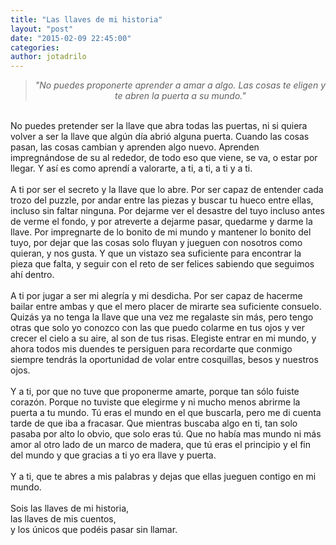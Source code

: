 ```yaml
---
title: "Las llaves de mi historia"
layout: "post"
date: "2015-02-09 22:45:00"
categories: 
author: jotadrilo
---
```


<div class="css-full-post-content js-full-post-content">
<blockquote class="tr_bq" style="text-align: center;"><i>"No puedes proponerte aprender a amar a algo. Las cosas te eligen y te abren la puerta a su mundo."</i></blockquote><br />No puedes pretender ser la llave que abra todas las puertas, ni si quiera volver a ser la llave que algún día abrió alguna puerta. Cuando las cosas pasan, las cosas cambian y aprenden algo nuevo. Aprenden impregnándose de su al rededor, de todo eso que viene, se va, o estar por llegar. Y así es como aprendí a valorarte, a ti, a ti, a ti y a ti.<br /><br />A ti por ser el secreto y la llave que lo abre. Por ser capaz de entender cada trozo del puzzle, por andar entre las piezas y buscar tu hueco entre ellas, incluso sin faltar ninguna. Por dejarme ver el desastre del tuyo incluso antes de verme el fondo, y por atreverte a dejarme pasar, quedarme y darme la llave. Por impregnarte de lo bonito de mi mundo y mantener lo bonito del tuyo, por dejar que las cosas solo fluyan y jueguen con nosotros como quieran, y nos gusta. Y que un vistazo sea suficiente para encontrar la pieza que falta, y seguir con el reto de ser felices sabiendo que seguimos ahí dentro.<br /><br />A ti por jugar a ser mi alegría y mi desdicha. Por ser capaz de hacerme bailar entre ambas y que el mero placer de mirarte sea suficiente consuelo. Quizás ya no tenga la llave que una vez me regalaste sin más, pero tengo otras que solo yo conozco con las que puedo colarme en tus ojos y ver crecer el cielo a su aire, al son de tus risas. Elegiste entrar en mi mundo, y ahora todos mis duendes te persiguen para recordarte que conmigo siempre tendrás la oportunidad de volar entre cosquillas, besos y nuestros ojos.<br /><br />Y a ti, por que no tuve que proponerme amarte, porque tan sólo fuiste corazón. Porque no tuviste que elegirme y ni mucho menos abrirme la puerta a tu mundo. Tú eras el mundo en el que buscarla, pero me di cuenta tarde de que iba a fracasar. Que mientras buscaba algo en ti, tan solo pasaba por alto lo obvio, que solo eras tú. Que no había mas mundo ni más amor al otro lado de un marco de madera, que tú eras el principio y el fin del mundo y que gracias a ti yo era llave y puerta.<br /><br />Y a ti, que te abres a mis palabras y dejas que ellas jueguen contigo en mi mundo.<br /><br />Sois las llaves de mi historia,<br />las llaves de mis cuentos,<br />y los únicos que podéis pasar sin llamar.
</div>